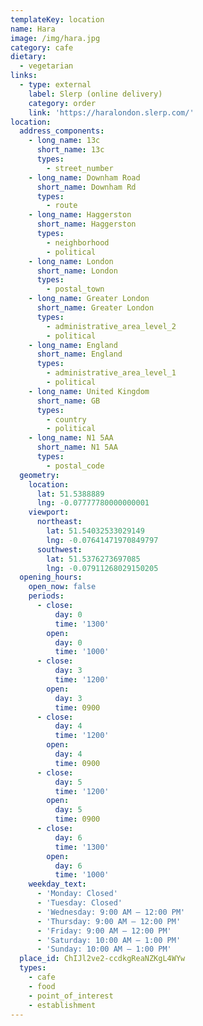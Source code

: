```yaml
---
templateKey: location
name: Hara
image: /img/hara.jpg
category: cafe
dietary:
  - vegetarian
links:
  - type: external
    label: Slerp (online delivery)
    category: order
    link: 'https://haralondon.slerp.com/'
location:
  address_components:
    - long_name: 13c
      short_name: 13c
      types:
        - street_number
    - long_name: Downham Road
      short_name: Downham Rd
      types:
        - route
    - long_name: Haggerston
      short_name: Haggerston
      types:
        - neighborhood
        - political
    - long_name: London
      short_name: London
      types:
        - postal_town
    - long_name: Greater London
      short_name: Greater London
      types:
        - administrative_area_level_2
        - political
    - long_name: England
      short_name: England
      types:
        - administrative_area_level_1
        - political
    - long_name: United Kingdom
      short_name: GB
      types:
        - country
        - political
    - long_name: N1 5AA
      short_name: N1 5AA
      types:
        - postal_code
  geometry:
    location:
      lat: 51.5388889
      lng: -0.07777780000000001
    viewport:
      northeast:
        lat: 51.54032533029149
        lng: -0.07641471970849797
      southwest:
        lat: 51.5376273697085
        lng: -0.07911268029150205
  opening_hours:
    open_now: false
    periods:
      - close:
          day: 0
          time: '1300'
        open:
          day: 0
          time: '1000'
      - close:
          day: 3
          time: '1200'
        open:
          day: 3
          time: 0900
      - close:
          day: 4
          time: '1200'
        open:
          day: 4
          time: 0900
      - close:
          day: 5
          time: '1200'
        open:
          day: 5
          time: 0900
      - close:
          day: 6
          time: '1300'
        open:
          day: 6
          time: '1000'
    weekday_text:
      - 'Monday: Closed'
      - 'Tuesday: Closed'
      - 'Wednesday: 9:00 AM – 12:00 PM'
      - 'Thursday: 9:00 AM – 12:00 PM'
      - 'Friday: 9:00 AM – 12:00 PM'
      - 'Saturday: 10:00 AM – 1:00 PM'
      - 'Sunday: 10:00 AM – 1:00 PM'
  place_id: ChIJl2ve2-ccdkgReaNZKgL4WYw
  types:
    - cafe
    - food
    - point_of_interest
    - establishment
---
```

